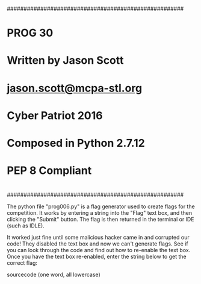 #####################################################
#                                                   #
#                       PROG 30                     #
#               Written by Jason Scott              #
#               jason.scott@mcpa-stl.org            #
#                                                   #
#                 Cyber Patriot 2016                #
#                                                   #
#              Composed in Python 2.7.12            #
#                   PEP 8 Compliant                 #
#                                                   #
#####################################################

The python file "prog006.py" is a flag generator used to create flags for the competition.  It works by entering a string into the "Flag" text box, and then clicking the "Submit" button.  The flag is then returned in the terminal or IDE (such as IDLE).

It worked just fine until some malicious hacker came in and corrupted our code! They disabled the text box and now we can't generate flags.  See if you can look through the code and find out how to re-enable the text box.  Once you have the text box re-enabled, enter the string below to get the correct flag:

sourcecode
(one word, all lowercase)
